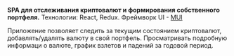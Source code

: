 **SPA для отслеживания криптовалют и формирования собственного портфеля.**
Технологии:
React, Redux. Фреймворк UI - [MUI](https://mui.com/material-ui/)

Приложение позволяет следить за текущим состоянием криптовалют, добавлять/удалять валюту в свой портфель.
Просматривать подробную информаци о валюте, график взлетов и падений за годовой период.
